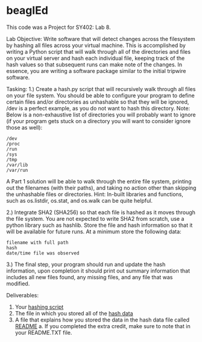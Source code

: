 # beaglEd

This code was a Project for SY402: Lab 8.  

Lab Objective:
Write software that will detect changes across the filesystem by hashing all files across your virtual machine. This is accomplished by writing a Python script that will walk through all of the directories and files on your virtual server and hash each individual file, keeping track of the hash values so that subsequent runs can make note of the changes. In essence, you are writing a software package similar to the initial tripwire software.

Tasking: 
1.) Create a hash.py script that will recursively walk through all files on your file system. You should be able to configure your program to define certain files and/or directories as unhashable so that they will be ignored, /dev is a perfect example, as you do not want to hash this directory. Note: Below is a non-exhaustive list of directories you will probably want to ignore (if your program gets stuck on a directory you will want to consider ignore those as well):

    /dev
    /proc
    /run
    /sys
    /tmp
    /var/lib
    /var/run

A Part 1 solution will be able to walk through the entire file system, printing out the filenames (with their paths), and taking no action other than skipping the unhashable files or directories.
Hint: In-built libraries and functions, such as os.listdir, os.stat, and os.walk can be quite helpful.

2.) Integrate SHA2 (SHA256) so that each file is hashed as it moves through the file system. You are not expected to write SHA2 from scratch, use a python library such as hashlib.
Store the file and hash information so that it will be available for future runs. At a minimum store the following data:

    filename with full path
    hash
    date/time file was observed

3.) The final step, your program should run and update the hash information, upon completion it should print out summary information that includes all new files found, any missing files, and any file that was modified. 

Deliverables:

1. Your [hashing script](./hash.py)
2. The file in which you stored all of the [hash data](./FileSys_03312021_192512.tar.xz)
3. A file that explains how you stored the data in the hash data file called [README](./README.txt)
      a. If you completed the extra credit, make sure to note that in your README.TXT file.


